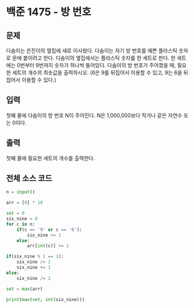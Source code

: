 # 백준 1475 - 방 번호

## 문제
다솜이는 은진이의 옆집에 새로 이사왔다. 다솜이는 자기 방 번호를 예쁜 플라스틱 숫자로 문에 붙이려고 한다.
다솜이의 옆집에서는 플라스틱 숫자를 한 세트로 판다. 한 세트에는 0번부터 9번까지 숫자가 하나씩 들어있다. 다솜이의 방 번호가 주어졌을 때, 필요한 세트의 개수의 최솟값을 출력하시오. (6은 9를 뒤집어서 이용할 수 있고, 9는 6을 뒤집어서 이용할 수 있다.)


## 입력
첫째 줄에 다솜이의 방 번호 N이 주어진다. N은 1,000,000보다 작거나 같은 자연수 또는 0이다.

## 출력
첫째 줄에 필요한 세트의 개수를 출력한다.

## 전체 소스 코드
```python
n = input()

arr = [0] * 10

set = 0
six_nine = 0
for c in n:
    if(c == '9' or c == '6'):
        six_nine += 1
    else:
        arr[int(c)] += 1

if(six_nine % 2 == 1):
    six_nine /= 2
    six_nine += 1
else:
    six_nine /= 2

set = max(arr)

print(max(set, int(six_nine)))
```